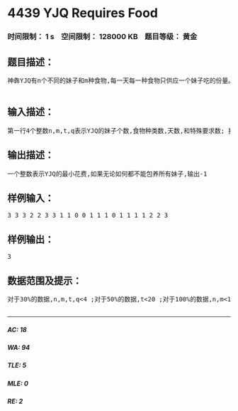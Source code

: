 # 4439 YJQ Requires Food    
### 时间限制： 1 s&nbsp;&nbsp;&nbsp;&nbsp;空间限制： 128000 KB&nbsp;&nbsp;&nbsp;&nbsp;题目等级： 黄金  
## 题目描述：  

<pre>
神犇YJQ有n个不同的妹子和m种食物,每一天每一种食物只供应一个妹子吃的份量。在接下来的t天内,YJQ准备包养所有的妹子。 对于每个妹子,她在t天内都只会吃某些特定的食物,并且总共有q种特殊要求,每种要求是在Ti天Ai号妹子会由于特殊原因不能吃第Fi种食物。 有些时候,为了满足妹子的要求,必须改变所有妹子的喂食方案。在每一天重新分配食物会有不同的代价,YJQ不愿意付那么多钱,所以他希望改变妹子喂食方案的代价尽量少。 现在,YJQ拜托你给他的妹子制定食物分配计划,他希望在保证每个妹子每天都有食物吃的前提下,使得改变分配方案付出的代价尽量少。请求出这个最少代价。 如果YJQ无论怎么分配都无法在天内包养所有妹子(包养所有妹子即是使所有妹子在∀i(1<=i<=t)天都有食物),请输出“-1”。注:第一天初始分配食物并不需要花费  

</pre>
  
  
## 输入描述：  

<pre>
第一行4个整数n,m,t,q表示YJQ的妹子个数,食物种类数,天数,和特殊要求数; 接下来一行有t个整数表示每一天修改食物方案的代价; 接下来n行,每行m个数,第i行第j列表示第i个妹子是否可以吃第j种食物(1表示可以,0表示不行); 接下来q行,每行3个整数Ti,Ai,Fi表示第Ti天Ai号妹子不能吃食物Fi
</pre>
  
  
## 输出描述：  

<pre>
一个整数表示YJQ的最小花费,如果无论如何都不能包养所有妹子,输出-1
</pre>
  
  
## 样例输入：  

<pre>
3 3 3 2 2 3 3 1 1 0 0 1 1 1 0 1 1 1 1 2 2 3
</pre>
  
  
## 样例输出：  

<pre>
3
</pre>
  
  
## 数据范围及提示：  

<pre>
对于30%的数据,n,m,t,q<4 ;对于50%的数据,t<20 ;对于100%的数据,n,m<100,t<500,q<10^4,所有给出的数据都是非负整数(友情提示,YJQ可能没有妹子)  

</pre>
  
  
***  

##### AC: 18  
##### WA: 94  
##### TLE: 5  
##### MLE: 0  
##### RE: 2  
